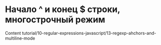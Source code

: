 # Начало ^ и конец $ строки, многострочный режим

Content tutorial/10-regular-expressions-javascript/13-regexp-ahchors-and-multiline-mode